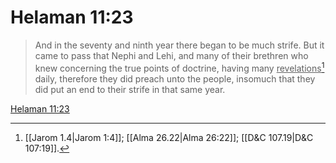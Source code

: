 # Helaman 11:23

> And in the seventy and ninth year there began to be much strife. But it came to pass that Nephi and Lehi, and many of their brethren who knew concerning the true points of doctrine, having many <u>revelations</u>[^a] daily, therefore they did preach unto the people, insomuch that they did put an end to their strife in that same year.

[Helaman 11:23](https://www.churchofjesuschrist.org/study/scriptures/bofm/hel/11?lang=eng&id=p23#p23)


[^a]: [[Jarom 1.4|Jarom 1:4]]; [[Alma 26.22|Alma 26:22]]; [[D&C 107.19|D&C 107:19]].  
